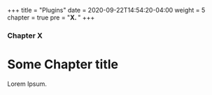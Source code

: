 +++
title = "Plugins"
date = 2020-09-22T14:54:20-04:00
weight = 5
chapter = true
pre = "<b>X. </b>"
+++

### Chapter X

# Some Chapter title

Lorem Ipsum.
